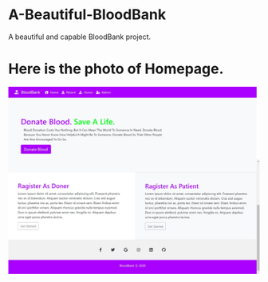 # A-Beautiful-BloodBank
A beautiful  and capable BloodBank project.

# Here is the photo of Homepage.

![alt text](https://github.com/Ekbal41/A-Beautiful-BloodBank/blob/main/screenshot.jpeg)

